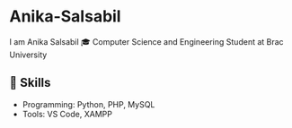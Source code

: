 # Anika-Salsabil

I am Anika Salsabil
🎓 Computer Science and Engineering Student at Brac University  

## 🌟 Skills  
- Programming: Python, PHP, MySQL  
- Tools: VS Code, XAMPP
